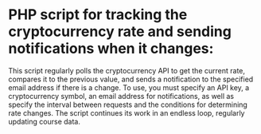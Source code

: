 # PHP script for tracking the cryptocurrency rate and sending notifications when it changes:

This script regularly polls the cryptocurrency API to get the current rate, compares it to the previous value, and sends a notification to the specified email address if there is a change. To use, you must specify an API key, a cryptocurrency symbol, an email address for notifications, as well as specify the interval between requests and the conditions for determining rate changes. The script continues its work in an endless loop, regularly updating course data.

